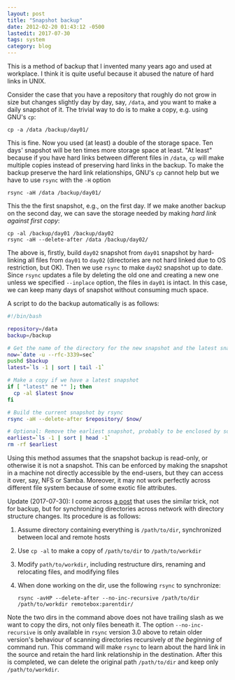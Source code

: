 ```yaml
---
layout: post
title: "Snapshot backup"
date: 2012-02-20 01:43:12 -0500
lastedit: 2017-07-30
tags: system
category: blog
---
```


This is a method of backup that I invented many years ago and used at
workplace. I think it is quite useful because it abused the nature of hard
links in UNIX.

Consider the case that you have a repository that roughly do not grow in size
but changes slightly day by day, say, `/data`, and you want to make a
daily snapshot of it. The trivial way to do is to make a copy, e.g. using GNU's
`cp`:

    cp -a /data /backup/day01/

This is fine. Now you used (at least) a double of the storage space. Ten days'
snapshot will be ten times more storage space at least.  "At least" because if
you have hard links between different files in `/data`, `cp` will make multiple
copies instead of preserving hard links in the backup. To make the
backup preserve the hard link relationships, GNU's `cp` cannot help but we have
to use `rsync` with the `-H` option

    rsync -aH /data /backup/day01/

This the the first snapshot, e.g., on the first day. If we make another backup
on the second day, we can save the storage needed by making *hard link against first copy*:

    cp -al /backup/day01 /backup/day02
    rsync -aH --delete-after /data /backup/day02/

The above is, firstly, build `day02` snapshot from `day01` snapshot by
hard-linking all files from `day01` to `day02` (directories are not hard linked
due to OS restriction, but OK).  Then we use `rsync` to make `day02` snapshot
up to date. Since `rsync` updates a file by deleting the old one and creating a
new one unless we specified `--inplace` option, the files in `day01` is intact.
In this case, we can keep many days of snapshot without consuming much space.

A script to do the backup automatically is as follows:

```bash
#!/bin/bash

repository=/data
backup=/backup

# Get the name of the directory for the new snapshot and the latest snapshot
now=`date -u --rfc-3339=sec`
pushd $backup
latest=`ls -1 | sort | tail -1`

# Make a copy if we have a latest snapshot
if [ "latest" ne "" ]; then
  cp -al $latest $now
fi

# Build the current snapshot by rsync
rsync -aH --delete-after $repository/ $now/

# Optional: Remove the earliest snapshot, probably to be enclosed by some condition
earliest=`ls -1 | sort | head -1`
rm -rf $earliest
```

Using this method assumes that the snapshot backup is read-only, or otherwise
it is not a snapshot. This can be enforced by making the snapshot in a machine
not directly accessible by the end-users, but they can access it over, say, NFS
or Samba. Moreover, it may not work perfectly across different file system
because of some exotic file attributes.

Update (2017-07-30): I come across [a
post](https://lincolnloop.com/blog/detecting-file-moves-renames-rsync/) that
uses the similar trick, not for backup, but for synchronizing directories
across network with directory structure changes. Its procedure is as follows:

1. Assume directory containing everything is `/path/to/dir`, synchronized
   between local and remote hosts
2. Use `cp -al` to make a copy of `/path/to/dir` to `/path/to/workdir`
3. Modify `path/to/workdir`, including restructure dirs, renaming and
   relocating files, and modifying files
4. When done working on the dir, use the following `rsync` to synchronize:

       rsync -avHP --delete-after --no-inc-recursive /path/to/dir /path/to/workdir remotebox:parentdir/

Note the two dirs in the command above does not have trailing slash as we want to copy the
dirs, not only files beneath it. The option `--no-inc-recursive` is only
available in `rsync` version 3.0 above to retain older version's behaviour of
scanning directories recursively *at the beginning* of command run. This
command will make `rsync` to learn about the hard link in the source and retain
the hard link relationship in the destination. After this is completed, we can
delete the original path `/path/to/dir` and keep only `/path/to/workdir`.

